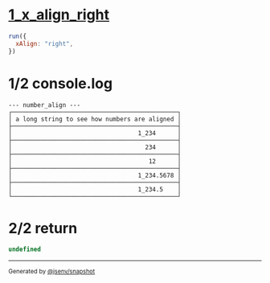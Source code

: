 # [1_x_align_right](../../number_align.test.mjs#L34)

```js
run({
  xAlign: "right",
})
```

# 1/2 console.log

```console
--- number_align ---
┌──────────────────────────────────────────────┐
│ a long string to see how numbers are aligned │
├──────────────────────────────────────────────┤
│                                   1_234      │
├──────────────────────────────────────────────┤
│                                     234      │
├──────────────────────────────────────────────┤
│                                      12      │
├──────────────────────────────────────────────┤
│                                   1_234.5678 │
├──────────────────────────────────────────────┤
│                                   1_234.5    │
└──────────────────────────────────────────────┘

```

# 2/2 return

```js
undefined
```

---

<sub>
  Generated by <a href="https://github.com/jsenv/core/tree/main/packages/independent/snapshot">@jsenv/snapshot</a>
</sub>
